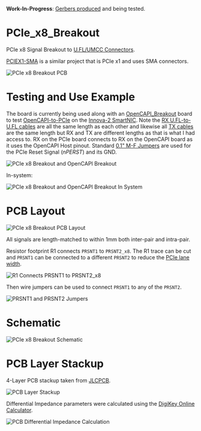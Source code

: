 **Work-In-Progress**: [Gerbers produced](https://github.com/mwrnd/PCIe_x8_Breakout/releases/tag/v0.1-alpha) and being tested.


# PCIe_x8_Breakout

PCIe x8 Signal Breakout to [U.FL/UMCC Connectors](https://en.wikipedia.org/wiki/Hirose_U.FL).

[PCIEX1-SMA](https://github.com/teknoman117/PCIEX1-SMA/tree/f63db3cca1db83d9b58e01254d8104f65855b762) is a similar project that is PCIe x1 and uses SMA connectors.

![PCIe x8 Breakout PCB](img/PCIe_X8_Breakout_Front.jpg)



# Testing and Use Example

The board is currently being used along with an [OpenCAPI_Breakout](https://github.com/mwrnd/OpenCAPI_Breakout) board to test [OpenCAPI-to-PCIe](https://github.com/mwrnd/innova2_experiments/tree/main/xdma_opencapi) on the [Innova-2 SmartNIC](https://www.nvidia.com/en-us/networking/ethernet/innova-2-flex/). Note the [RX U.FL-to-U.FL cables](https://www.digikey.com/en/products/detail/te-connectivity-amp-connectors/2118651-6/11205742) are all the same length as each other and likewise all [TX cables](https://www.digikey.com/en/products/detail/te-connectivity-amp-connectors/2015698-2/1249186) are the same length but RX and TX are different lengths as that is what I had access to. RX on the PCIe board connects to RX on the OpenCAPI board as it uses the OpenCAPI Host pinout. Standard [0.1" M-F Jumpers](https://www.digikey.com/en/products/detail/adafruit-industries-llc/1954/6827087) are used for the PCIe Reset Signal (*nPERST*) and its GND.

![PCIe x8 Breakout and OpenCAPI Breakout](img/PCIe_and_OpenCAPI_Breakout.jpg)

In-system:

![PCIe x8 Breakout and OpenCAPI Breakout In System](img/PCIe_and_OpenCAPI_Breakout_in_System.jpg)



# PCB Layout

![PCIe x8 Breakout PCB Layout](img/PCIe_x8_Breakout_PCB_Layout.png)

All signals are length-matched to within 1mm both inter-pair and intra-pair.

Resistor footprint R1 connects `PRSNT1` to `PRSNT2_x8`. The R1 trace can be cut and `PRSNT1` can be connected to a different `PRSNT2` to reduce the [PCIe lane width](https://en.wikipedia.org/wiki/PCI_Express#Lane).

![R1 Connects PRSNT1 to PRSNT2_x8](img/PCIe_X8_Breakout-Cut_PRSNT1-PRSNT2_x8_Connection.jpg)

Then wire jumpers can be used to connect `PRSNT1` to any of the `PRSNT2`.

![PRSNT1 and PRSNT2 Jumpers](img/PCIe_X8_Breakout_Back.jpg)



# Schematic

![PCIe x8 Breakout Schematic](img/PCIe_x8_Breakout_Schematic.png)



# PCB Layer Stackup

4-Layer PCB stackup taken from [JLCPCB](https://jlcpcb.com/capabilities/pcb-capabilities).

![PCB Layer Stackup](img/Layer_Stackup.png)

Differential Impedance parameters were calculated using the [DigiKey Online Calculator](https://www.digikey.com/en/resources/conversion-calculators/conversion-calculator-pcb-trace-impedance).

![PCB Differential Impedance Calculation](img/PCB_Impedance_0.30mm_0.18mm_on_0.21mm_7628.png)

